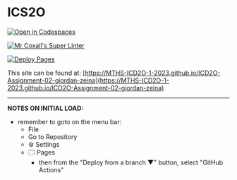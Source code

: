 # ICS2O

[![Open in Codespaces](https://classroom.github.com/assets/launch-codespace-7f7980b617ed060a017424585567c406b6ee15c891e84e1186181d67ecf80aa0.svg)](https://classroom.github.com/open-in-codespaces?assignment_repo_id=14495163)

[![Mr Coxall's Super Linter](https://github.com/MTHS-ICD2O-1-2023/ICD2O-Assignment-02-giordan-zeina/workflows/Mr%20Coxall's%20Super%20Linter/badge.svg)](https://github.com/MTHS-ICD2O-1-2023/ICD2O-Assignment-02-giordan-zeina/actions)

[![Deploy Pages](https://github.com/MTHS-ICD2O-1-2023/ICD2O-Assignment-02-giordan-zeina/workflows/Deploy%20Pages/badge.svg)](https://github.com/MTHS-ICD2O-1-2023/ICD2O-Assignment-02-giordan-zeina/actions)

This site can be found at: [https://MTHS-ICD2O-1-2023.github.io/ICD2O-Assignment-02-giordan-zeina](https://MTHS-ICD2O-1-2023.github.io/ICD2O-Assignment-02-giordan-zeina)

---

**NOTES ON INITIAL LOAD:**
- remember to goto on the menu bar:
  - File
  - Go to Repository
  - ⚙ Settings
  - 🗔 Pages
    - then from the "Deploy from a branch ▼" button, select "GitHub Actions"
